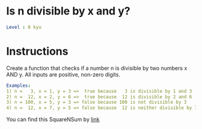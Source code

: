 # Is n divisible by x and y?

```yaml
Level : 8 kyu
```



# Instructions
Create a function that checks if a number n is divisible by two numbers x AND y. 
All inputs are positive, non-zero digits.

```yaml
Examples:
1) n =   3, x = 1, y = 3 =>  true because   3 is divisible by 1 and 3
2) n =  12, x = 2, y = 6 =>  true because  12 is divisible by 2 and 6
3) n = 100, x = 5, y = 3 => false because 100 is not divisible by 3
4) n =  12, x = 7, y = 5 => false because  12 is neither divisible by 7 nor 5
```

You can find this SquareNSum by [link](https://www.codewars.com/kata/5545f109004975ea66000086/train/scala)